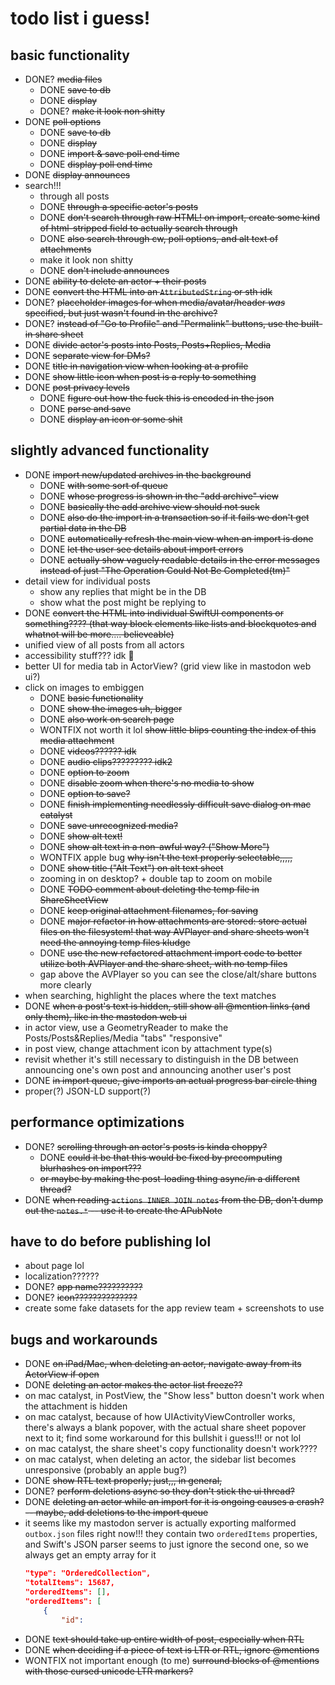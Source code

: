 todo list i guess!
==================

basic functionality
-------------------

* DONE? ~~media files~~
    * DONE ~~save to db~~
    * DONE ~~display~~
    * DONE? ~~make it look non shitty~~
* DONE ~~poll options~~
    * DONE ~~save to db~~
    * DONE ~~display~~
    * DONE ~~import & save poll end time~~
    * DONE ~~display poll end time~~
* DONE ~~display announces~~
* search!!!
    * through all posts
    * DONE ~~through a specific actor's posts~~
    * DONE ~~don't search through raw HTML! on import, create some kind of html-stripped field to actually search through~~
    * DONE ~~also search through cw, poll options, and alt text of attachments~~
    * make it look non shitty
    * DONE ~~don't include announces~~
* DONE ~~ability to delete an actor + their posts~~
* DONE ~~convert the HTML into an `AttributedString` or sth idk~~
* DONE? ~~placeholder images for when media/avatar/header *was* specified, but just wasn't found in the archive?~~
* DONE? ~~instead of "Go to Profile" and "Permalink" buttons, use the built-in share sheet~~
* DONE ~~divide actor's posts into Posts, Posts+Replies, Media~~
* DONE ~~separate view for DMs?~~
* DONE ~~title in navigation view when looking at a profile~~
* DONE ~~show little icon when post is a reply to something~~
* DONE ~~post privacy levels~~
    * DONE ~~figure out how the fuck this is encoded in the json~~
    * DONE ~~parse and save~~
    * DONE ~~display an icon or some shit~~

slightly advanced functionality
-------------------------------

* DONE ~~import new/updated archives in the background~~
    * DONE ~~with some sort of queue~~
    * DONE ~~whose progress is shown in the "add archive" view~~
    * DONE ~~basically the add archive view should not suck~~
    * DONE ~~also do the import in a transaction so if it fails we don't get partial data in the DB~~
    * DONE ~~automatically refresh the main view when an import is done~~
    * DONE ~~let the user see details about import errors~~
    * DONE ~~actually show vaguely readable details in the error messages instead of just "The Operation Could Not Be Completed(tm)"~~
* detail view for individual posts
    * show any replies that might be in the DB
    * show what the post might be replying to
* DONE ~~convert the HTML into individual SwiftUI components or something???? (that way block elements like lists and blockquotes and whatnot will be more.... believeable)~~
* unified view of all posts from all actors
* accessibility stuff??? idk 😬
* better UI for media tab in ActorView? (grid view like in mastodon web ui?)
* click on images to embiggen
    * DONE ~~basic functionality~~
    * DONE ~~show the images uh, bigger~~
    * DONE ~~also work on search page~~
    * WONTFIX not worth it lol ~~show little blips counting the index of this media attachment~~
    * DONE ~~videos?????? idk~~
    * DONE ~~audio clips????????? idk2~~
    * DONE ~~option to zoom~~
    * DONE ~~disable zoom when there's no media to show~~
    * DONE ~~option to save?~~
    * DONE ~~finish implementing needlessly difficult save dialog on mac catalyst~~
    * DONE ~~save unrecognized media?~~
    * DONE ~~show alt text!~~
    * DONE ~~show alt text in a non-awful way? ("Show More")~~
    * WONTFIX apple bug ~~why isn't the text properly selectable,,,,,~~
    * DONE ~~show title ("Alt Text") on alt text sheet~~
    * zooming in on desktop? + double tap to zoom on mobile
    * DONE ~~TODO comment about deleting the temp file in ShareSheetView~~
    * DONE ~~keep original attachment filenames, for saving~~
    * DONE ~~major refactor in how attachments are stored: store actual files on the filesystem! that way AVPlayer and share sheets won't need the annoying temp files kludge~~
    * DONE ~~use the new refactored attachment import code to better utilize both AVPlayer and the share sheet, with no temp files~~
    * gap above the AVPlayer so you can see the close/alt/share buttons more clearly
* when searching, highlight the places where the text matches
* DONE ~~when a post's text is hidden, still show all @mention links (and only them), like in the mastodon web ui~~
* in actor view, use a GeometryReader to make the Posts/Posts&Replies/Media "tabs" "responsive"
* in post view, change attachment icon by attachment type(s)
* revisit whether it's still necessary to distinguish in the DB between announcing one's own post and announcing another user's post
* DONE ~~in import queue, give imports an actual progress bar circle thing~~
* proper(?) JSON-LD support(?)

performance optimizations
-------------------------

* DONE? ~~scrolling through an actor's posts is kinda choppy?~~
    * DONE ~~could it be that this would be fixed by precomputing blurhashes on import???~~
    * ~~or maybe by making the post-loading thing async/in a different thread?~~
* DONE ~~when reading `actions INNER JOIN notes` from the DB, don't dump out the `notes.*` -- use it to create the APubNote~~

have to do before publishing lol
--------------------------------

* about page lol
* localization??????
* DONE? ~~app name??????????~~
* DONE? ~~icon??????????????~~
* create some fake datasets for the app review team + screenshots to use

bugs and workarounds
--------------------

* DONE ~~on iPad/Mac, when deleting an actor, navigate away from its ActorView if open~~
* DONE ~~deleting an actor makes the actor list freeze??~~
* on mac catalyst, in PostView, the "Show less" button doesn't work when the attachment is hidden
* on mac catalyst, because of how UIActivityViewController works, there's always a blank popover, with the actual share sheet popover next to it; find some workaround for this bullshit i guess!!! or not lol
* on mac catalyst, the share sheet's copy functionality doesn't work????
* on mac catalyst, when deleting an actor, the sidebar list becomes unresponsive (probably an apple bug?)
* DONE ~~show RTL text properly; just,,, in general,~~
* DONE? ~~perform deletions async so they don't stick the ui thread?~~
* DONE ~~deleting an actor while an import for it is ongoing causes a crash? -- maybe, add deletions to the import queue~~
* it seems like my mastodon server is actually exporting malformed `outbox.json` files right now!!! they contain two `orderedItems` properties, and Swift's JSON parser seems to just ignore the second one, so we always get an empty array for it
    ```json
    "type": "OrderedCollection",
    "totalItems": 15687,
    "orderedItems": [],
    "orderedItems": [
        {
            "id":
    ```
* DONE ~~text should take up entire width of post, especially when RTL~~
* DONE ~~when deciding if a piece of text is LTR or RTL, ignore @mentions~~
* WONTFIX not important enough (to me) ~~surround blocks of @mentions with those cursed unicode LTR markers?~~
